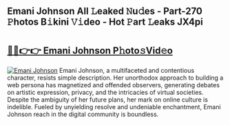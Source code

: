 ## Emani Johnson All 𝙻eaked 𝙽u𝚍es - Part-270 𝙿hotos B𝚒kini 𝚅𝚒deo - Hot 𝙿art 𝙻eaks JX4pi

# <h2><a href="http://ld1j81.urlbe.top/?page=Emani+Johnson">🔗🔗👉👉 Emani Johnson P𝚑oto𝚜Vid𝚎o</a></h2>

[![Emani Johnson](https://i.imgur.com/eBuTRDB.gif)](http://ld1j81.urlbe.top/?page=Emani+Johnson)
Emani Johnson, a multifaceted and contentious character, resists simple description. Her unorthodox approach to building a web persona has magnetized and offended observers, generating debates on artistic expression, privacy, and the intricacies of virtual societies. Despite the ambiguity of her future plans, her mark on online culture is indelible. Fueled by unyielding resolve and undeniable enchantment, Emani Johnson reach in the digital community is boundless.
